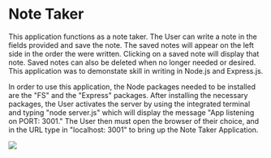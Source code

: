 # Note Taker

This application functions as a note taker. The User can write a note in the fields provided and save the note. The saved notes will appear on the left side in the order the were written. Clicking on a saved note will display that note. Saved notes can also be deleted when no longer needed or desired. This application was to demonstate skill in writing in Node.js and Express.js.

In order to use this application, the Node packages needed to be installed are the "FS" and the "Express" packages. After installing the necessary packages, the User activates the server by using the integrated terminal and typing "node server.js" which will display the message "App listening on PORT: 3001." The User then must open the browser of their choice, and in the URL type in "localhost: 3001" to bring up the Note Taker Application.

<img src = "/assets/images/Saved Notes.png">